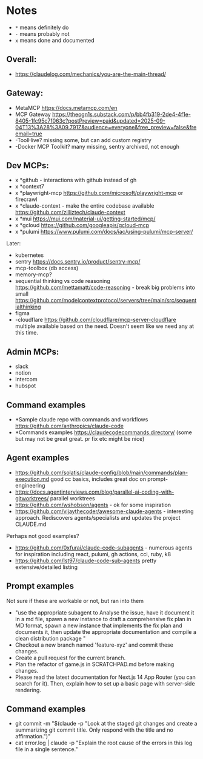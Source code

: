 # Notes

- `*` means definitely do
- `-` means probably not
- `x` means done and documented

## Overall:

- https://claudelog.com/mechanics/you-are-the-main-thread/

## Gateway:

- MetaMCP https://docs.metamcp.com/en
- MCP Gateway https://theogn1s.substack.com/p/bb4fb319-2de4-4f1e-8405-1fc95c7f063c?postPreview=paid&updated=2025-09-04T13%3A28%3A09.791Z&audience=everyone&free_preview=false&freemail=true
- -ToolHive? missing some, but can add custom registry
- -Docker MCP Toolkit? many missing, sentry archived, not enough

## Dev MCPs:

- x \*github - interactions with github instead of gh
- x \*context7
- x \*playwright-mcp https://github.com/microsoft/playwright-mcp or firecrawl
- x \*claude-context - make the entire codebase available https://github.com/zilliztech/claude-context
- x \*mui https://mui.com/material-ui/getting-started/mcp/
- x \*gcloud https://github.com/googleapis/gcloud-mcp
- x \*pulumi https://www.pulumi.com/docs/iac/using-pulumi/mcp-server/

Later:

- kubernetes
- sentry https://docs.sentry.io/product/sentry-mcp/
- mcp-toolbox (db access)
- memory-mcp?
- sequential thinking vs code reasoning https://github.com/mettamatt/code-reasoning - break big problems into small https://github.com/modelcontextprotocol/servers/tree/main/src/sequentialthinking
- figma
- -cloudflare https://github.com/cloudflare/mcp-server-cloudflare multiple available based on the need. Doesn't seem like we need any at this time.

## Admin MCPs:

- slack
- notion
- intercom
- hubspot

## Command examples

- \*Sample claude repo with commands and workflows https://github.com/anthropics/claude-code
- \*Commands examples https://claudecodecommands.directory/ (some but may not be great great. pr fix etc might be nice)

## Agent examples

- https://github.com/solatis/claude-config/blob/main/commands/plan-execution.md good cc basics, includes great doc on prompt-engineering
- https://docs.agentinterviews.com/blog/parallel-ai-coding-with-gitworktrees/ parallel worktrees
- https://github.com/wshobson/agents - ok for some inspiration
- https://github.com/vijaythecoder/awesome-claude-agents - interesting approach. Rediscovers agents/specialists and updates the project CLAUDE.md

Perhaps not good examples?

- https://github.com/0xfurai/claude-code-subagents - numerous agents for inspiration including react, pulumi, gh actions, cci, ruby, k8
- https://github.com/lst97/claude-code-sub-agents pretty extensive/detailed listing

## Prompt examples

Not sure if these are workable or not, but ran into them

- "use the appropriate subagent to Analyse the issue, have it document it in a md file, spawn a new instance to draft a comprehensive fix plan in MD format, spawn a new instance that implements the fix plan and documents it, then update the appropriate documentation and compile a clean distribution package "
- Checkout a new branch named 'feature-xyz' and commit these changes.
- Create a pull request for the current branch.
- Plan the refactor of game.js in SCRATCHPAD.md before making changes.
- Please read the latest documentation for Next.js 14 App Router (you can search for it). Then, explain how to set up a basic page with server-side rendering.

## Command examples

- git commit -m "$(claude -p "Look at the staged git changes and create a summarizing git commit title. Only respond with the title and no affirmation.")"
- cat error.log | claude -p "Explain the root cause of the errors in this log file in a single sentence."

